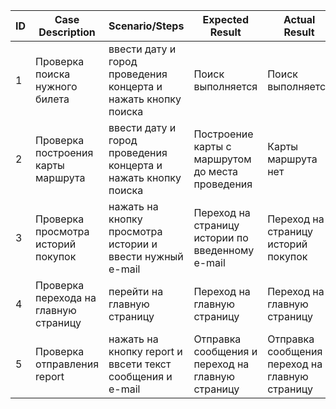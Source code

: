 | ID   | Case Description                    | Scenario/Steps                          | Expected Result                                  | Actual Result                                            | Pass/Fail |
| :--- | ----------------------------------- | --------------------------------------- | -------------------------------------------------------- | -------------------------------------------------------- | --------- |
| 1    | Проверка поиска нужного билета            | ввести дату и город проведения концерта и нажать кнопку поиска                      | Поиск выполняется                            |Поиск выполняется|Pass
| 2    |  Проверка построения карты маршрута             | ввести дату и город проведения концерта и нажать кнопку поиска                      | Построение карты с маршрутом до места проведения                            |Карты маршрута нет |Fail
| 3    | Проверка просмотра историй покупок             | нажать на кнопку просмотра истории и ввести нужный e-mail                      | Переход на страницу истории по введенному e-mail                            |Переход на страницу историй покупок |Pass
| 4    | Проверка перехода на главную страницу             | перейти на главную страницу                      | Переход на главную страницу                            |	Переход на главную страницу|Pass
| 5    | Проверка отправления report             | нажать на кнопку report и ввсети текст сообщения и e-mail                      | Отправка сообщения и переход на главную страницу                            |	Отправка сообщения и переход на главную страницу|Pass
